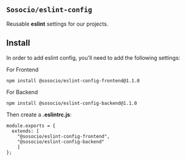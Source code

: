 ## `Sosocio/eslint-config`

Reusable **eslint** settings for our projects.

## Install

In order to add eslint config, you'll need to add the following settings:


For Frontend
````
npm install @sosocio/eslint-config-frontend@1.1.0
````

For Backend
````
npm install @sosocio/eslint-config-backend@1.1.0
````

Then create a **.eslintrc.js**:

```JS
module.exports = {
  extends: [
	"@sosocio/eslint-config-frontend", 
	"@sosocio/eslint-config-backend"
	]
};
```